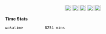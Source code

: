 <div align="center"><img src="https://assets.leetcode.com/static_assets/marketing/2024-50-lg.png" width="20" height="20"> <img src="https://assets.leetcode.com/static_assets/marketing/lg50.png" width="20" height="20"> <img src="https://leetcode.com/static/images/badges/dcc-2024-1.png" width="20" height="20"> <img src="https://leetcode.com/static/images/badges/dcc-2023-12.png" width="20" height="20"> <img src="https://leetcode.com/static/images/badges/dcc-2023-11.png" width="20" height="20"> </div>

**Time Stats**

```text
wakatime          8254 mins
```

